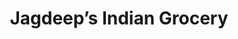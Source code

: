---
title: "Jagdeep’s Indian Grocery"
url: /cincnnati/jagdeeps-indian-grocery/
shop: Gemüse & Obst
---
